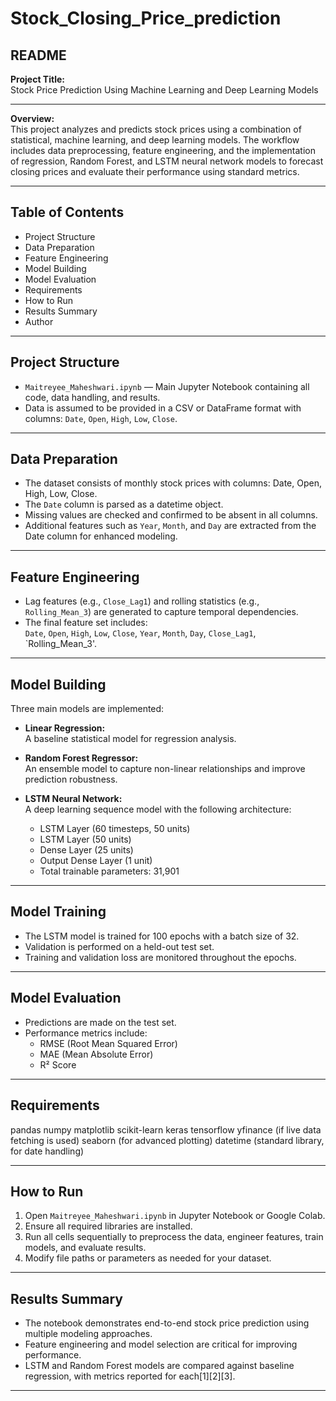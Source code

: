 # Stock_Closing_Price_prediction
## README

**Project Title:**  
Stock Price Prediction Using Machine Learning and Deep Learning Models

---

**Overview:**  
This project analyzes and predicts stock prices using a combination of statistical, machine learning, and deep learning models. The workflow includes data preprocessing, feature engineering, and the implementation of regression, Random Forest, and LSTM neural network models to forecast closing prices and evaluate their performance using standard metrics.

---

## **Table of Contents**
- Project Structure
- Data Preparation
- Feature Engineering
- Model Building
- Model Evaluation
- Requirements
- How to Run
- Results Summary
- Author

---

## **Project Structure**
- `Maitreyee_Maheshwari.ipynb` — Main Jupyter Notebook containing all code, data handling, and results.
- Data is assumed to be provided in a CSV or DataFrame format with columns: `Date`, `Open`, `High`, `Low`, `Close`.

---

## **Data Preparation**
- The dataset consists of monthly stock prices with columns: Date, Open, High, Low, Close.
- The `Date` column is parsed as a datetime object.
- Missing values are checked and confirmed to be absent in all columns.
- Additional features such as `Year`, `Month`, and `Day` are extracted from the Date column for enhanced modeling.

---

## **Feature Engineering**
- Lag features (e.g., `Close_Lag1`) and rolling statistics (e.g., `Rolling_Mean_3`) are generated to capture temporal dependencies.
- The final feature set includes:  
  `Date`, `Open`, `High`, `Low`, `Close`, `Year`, `Month`, `Day`, `Close_Lag1`, `Rolling_Mean_3'.

---

## **Model Building**
Three main models are implemented:

- **Linear Regression:**  
  A baseline statistical model for regression analysis.

- **Random Forest Regressor:**  
  An ensemble model to capture non-linear relationships and improve prediction robustness.

- **LSTM Neural Network:**  
  A deep learning sequence model with the following architecture:
  - LSTM Layer (60 timesteps, 50 units)
  - LSTM Layer (50 units)
  - Dense Layer (25 units)
  - Output Dense Layer (1 unit)
  - Total trainable parameters: 31,901

---

## **Model Training**
- The LSTM model is trained for 100 epochs with a batch size of 32.
- Validation is performed on a held-out test set.
- Training and validation loss are monitored throughout the epochs.

---

## **Model Evaluation**
- Predictions are made on the test set.
- Performance metrics include:
  - RMSE (Root Mean Squared Error)
  - MAE (Mean Absolute Error)
  - R² Score

---

## **Requirements**
pandas
numpy
matplotlib
scikit-learn
keras
tensorflow
yfinance (if live data fetching is used)
seaborn (for advanced plotting)
datetime (standard library, for date handling)

---

## **How to Run**
1. Open `Maitreyee_Maheshwari.ipynb` in Jupyter Notebook or Google Colab.
2. Ensure all required libraries are installed.
3. Run all cells sequentially to preprocess the data, engineer features, train models, and evaluate results.
4. Modify file paths or parameters as needed for your dataset.

---

## **Results Summary**
- The notebook demonstrates end-to-end stock price prediction using multiple modeling approaches.
- Feature engineering and model selection are critical for improving performance.
- LSTM and Random Forest models are compared against baseline regression, with metrics reported for each[1][2][3].

---


